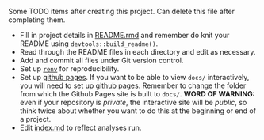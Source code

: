 Some TODO items after creating this project. Can delete this file after completing them.

- Fill in project details in [README.rmd](README.rmd) and remember do knit your README using `devtools::build_readme()`.
- Read through the README files in each directory and edit as necessary.
- Add and commit all files under Git version control.
- Set up [`renv`](https://rstudio.github.io/renv/articles/renv.html) for reproducibility.
- Set up [github pages](https://pages.github.com/). If you want to be able to view `docs/` interactively, you will need to set up [github pages](https://pages.github.com/). Remember to change the folder from which the Github Pages site is built to `docs/`. **WORD OF WARNING:** even if your repository is *private*, the interactive site will be *public*, so think twice about whether you want to do this at the beginning or end of a project.
- Edit [index.md](docs/index.md) to reflect analyses run.